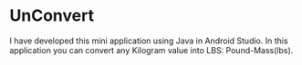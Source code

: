 # UnConvert
I have developed this mini application using Java in Android Studio. In this application you can convert any Kilogram value into LBS: Pound-Mass(lbs).
